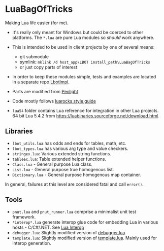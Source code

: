 # LuaBagOfTricks

Making Lua life easier (for me).

- It's really only meant for Windows but could be coerced to other platforms.
The `*.lua` are pure Lua modules so *should* work anywhere.

- This is intended to be used in client projects by one of several means:
  - git submodule
  - symlink: `mklink /d host_app\LBOT install_path\LuaBagOfTricks`
  - or just copy parts of interest

- In order to keep these modules simple, tests and examples are located in a separate repo [LbotImpl](https://github.com/cepthomas/LbotImpl.git).

- Parts are modified from  [Penlight](https://github.com/lunarmodules/Penlight)

- Code mostly follows [luarocks style guide](https://github.com/luarocks/lua-style-guide)

- `lua54` folder contains Lua reference for integration in other Lua projects. 64 bit Lua 5.4.2 from https://luabinaries.sourceforge.net/download.html.

## Libraries

- `lbot_utils.lua` has odds and ends for tables, math, etc.
- `lbot_types.lua` has various arg type and value checkers.
- `stringex.lua`: Various extended string functions.
- `tableex.lua`: Table extended helper functions.
- `Class.lua` - General purpose Lua class.
- `List.lua` - General purpose true homogenous list.
- `Dictionary.lua` - General purpose homogenous map container.

In general, failures at this level are considered fatal and call `error()`.

## Tools
- `pnut.lua` and `pnut_runner.lua` comprise a minimalist unit test framework.
- `*interop*.lua` generate interop glue code for embedding Lua in various hosts - C/C#/.NET. See [Lua Interop](Interop.md)
- `debugger.lua`: Slightly modified version of [debugger.lua](https://github.com/slembcke/debugger.lua).
- `template.lua`: Slightly modified version of [template.lua](https://github.com/lunarmodules/Penlight). Mainly used for interop generation.
